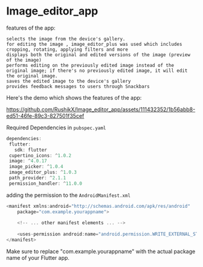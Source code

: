# Image_editor_app

features of the app:
```
selects the image from the device's gallery.
for editing the image , image_editor_plus was used which includes cropping, rotating, applying filters and more
displays both the original and edited versions of the image (preview of the image)
performs editing on the previously edited image instead of the original image; if there's no previously edited image, it will edit the original image.
saves the edited image to the device's gallery
provides feedback messages to users through Snackbars

```




Here's the demo which shows the features of the app:




https://github.com/RushikX/Image_editor_app/assets/111432352/1b56abb8-ed51-46fe-89c3-827501f35cef







Required Dependencies in ```pubspec.yaml```
 ``` dart
dependencies:
  flutter:
    sdk: flutter
  cupertino_icons: ^1.0.2
  image: ^4.0.17
  image_picker: ^1.0.4
  image_editor_plus: ^1.0.3
  path_provider: ^2.1.1
  permission_handler: ^11.0.0
```

adding the permission to the ```AndroidManifest.xml ```
``` dart
<manifest xmlns:android="http://schemas.android.com/apk/res/android"
    package="com.example.yourappname">
    
    <!-- ... other manifest elements ... -->
    
    <uses-permission android:name="android.permission.WRITE_EXTERNAL_STORAGE"/>
</manifest>
```


Make sure to replace "com.example.yourappname" with the actual package name of your Flutter app.



